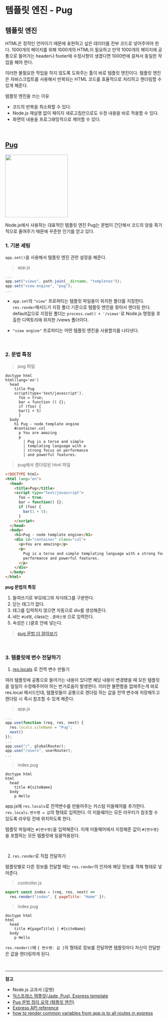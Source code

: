 # 템플릿 엔진 - Pug

## 템플릿 엔진

HTML은 정적인 언어이기 때문에 표현하고 싶은 데이터를 전부 코드로 넣어주어야 한다. 1000개의 페이지를 위해 1000개의 HTML이 필요하고 만약 1000개의 페이지에 공통으로 들어가는 header나 footer에 수정사항이 생겼다면 1000번에 걸쳐서 동일한 작업을 해야 한다.

이러한 불필요한 작업을 하지 않도록 도와주는 툴이 바로 템플릿 엔진이다. 템플릿 엔진은 자바스크립트를 사용해서 반복되는 HTML 코드를 효율적으로 처리하고 렌더링할 수 있게 해준다.

템플릿 엔진을 쓰는 이유

- 코드의 반복을 최소화할 수 있다.
- Node.js 재실행 없이 페이지 새로고침만으로도 수정 내용을 바로 적용할 수 있다.
- 화면의 내용을 프로그래밍적으로 제어할 수 있다.

<br />

## [Pug](https://pugjs.org/api/getting-started.html)

<img src="https://cdn.freebiesupply.com/logos/large/2x/pug-logo-png-transparent.png" width="200" />

Node.js에서 사용하는 대표적인 템플릿 엔진 Pug는 문법이 간단해서 코드의 양을 획기적으로 줄여주기 때문에 꾸준한 인기를 얻고 있다.

### 1. 기본 세팅

`app.set()`을 사용해서 템플릿 엔진 관련 설정을 해준다.

> app.js

```js
...
app.set("views", path.join(__dirname, "templetes"));
app.set("view engine", "pug");
...
```

- `app.set`의 `"view"` 프로퍼티는 템플릿 파일들이 위치한 폴더를 지정한다. `res.render`메서드가 지정 폴더 기준으로 템플릿 엔진을 찾아서 렌더링 한다. default값으로 지정된 폴더는 `process.cwd() + '/views'`로 Node.js 명령을 호출한 디렉토리에 위치한 /views 폴더이다.

- `"view engine"` 프로퍼티는 어떤 템플릿 엔진을 사용할지를 나타낸다.

<br />

### 2. 문법 특징

> pug 파일

```pug
doctype html
html(lang='en')
  head
    title Pug
    script(type='text/javascript').
      foo = true;
      bar = function () {};
      if (foo) {
      bar(1 + 5)
      }
  body
    h1 Pug - node template engine
    #container.col
      p You are amazing
      p
        | Pug is a terse and simple
        | templating language with a
        | strong focus on performance
        | and powerful features.
```

> pug에서 렌더링된 html 파일

```html
<!DOCTYPE html>
<html lang="en">
  <head>
    <title>Pug</title>
    <script type="text/javascript">
      foo = true;
      bar = function() {};
      if (foo) {
        bar(1 + 5);
      }
    </script>
  </head>
  <body>
    <h1>Pug - node template engine</h1>
    <div id="container" class="col">
      <p>You are amazing</p>
      <p>
        Pug is a terse and simple templating language with a strong focus on
        performance and powerful features.
      </p>
    </div>
  </body>
</html>
```

**pug 문법의 특징**

1. 들여쓰기로 부모태그와 자식태그를 구분한다.
2. 닫는 태그가 없다.
3. 태그를 입력하지 않으면 자동으로 div를 생성해준다.
4. id는 `#id명`, class는 `.클래스명` 으로 입력한다.
5. 속성은 ( )괄호 안에 넣는다.

> [pug 문법 더 알아보기](https://pugjs.org/language/attributes.html)

<br />

### 3. 템플릿에 변수 전달하기

1. [res.locals](http://expressjs.com/en/api.html#res.locals) 로 전역 변수 만들기

여러 템플릿에 공통으로 들어가는 내용이 있다면 해당 내용이 변경됐을 때 모든 템플릿을 일일이 수정해주어야 하는 번거로움이 발생한다. 이러한 불편함을 없애주는게 바로 res.local 메서드인데, 템플릿들이 공통으로 렌더링 하는 값을 전역 변수에 저장해두고 렌더링 시 즉시 참조할 수 있게 해준다.

> app.js

```js
...
app.use(function (req, res, next) {
  res.locals.siteName = "Pug";
  next()
});
...
app.use("/", globalRouter);
app.use("/users", userRouter);
...
```

> index.pug

```pug
doctype html
html
  head
    title #{siteName}
  body
    p Hello
```

app.js에 `res.locals`로 전역변수를 만들어주는 커스텀 미들웨어를 추가한다. `res.locals.변수명 = 값`의 형태로 입력한다. 이 미들웨어는 모든 라우터가 참조할 수 있도록 라우팅 전에 위치하도록 한다.

템플릿 파일에는 `#{변수명}`을 입력해준다. 이제 미들웨어에서 지정해준 값이 `#{변수명}`을 포함하는 모든 템플릿에 일괄적용된다.

<br />

2. `res.render`로 직접 전달하기

템플릿별로 다른 정보를 전달할 때는 `res.render`의 인자에 해당 정보를 객체 형태로 넣어준다.

> controller.js

```js
export const index = (req, res, next) =>
  res.render("index", { pageTitle: "Home" });
```

> index.pug

```
doctype html
html
  head
    title #{pageTitle} | #{siteName}
  body
    p Hello
```

`res.render()`에 `{ 변수명: 값 }`의 형태로 정보를 전달하면 템플릿마다 자신이 전달받은 값을 렌더링하게 된다.

<br />

---

**참고**

- Node.js 교과서 (길벗)
- [익스프레스 템플릿(Jade, Pug), Express template](https://www.zerocho.com/category/NodeJS/post/578c64621e3613150037d3b3)
- [Pug 문법 정리 요약 (템플릿 엔진)](https://jeong-pro.tistory.com/65)
- [Express API reference](http://expressjs.com/en/api.html#app.set)
- [how to render common variables from app.js to all routes in express](https://stackoverflow.com/questions/29026650/how-to-render-common-variables-from-app-js-to-all-routes-in-express)

